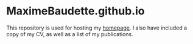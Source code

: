 # MaximeBaudette.github.io

This repository is used for hosting my [homepage](www.baudette.fr).
I also have included a copy of my CV, as well as a list of my publications. 
